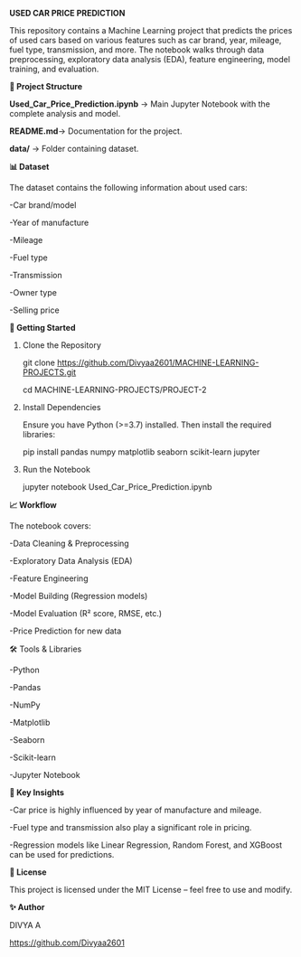**USED CAR PRICE PREDICTION**

This repository contains a Machine Learning project that predicts the prices of used cars based on various features such as car brand, year, mileage, fuel type, transmission, and more.
The notebook walks through data preprocessing, exploratory data analysis (EDA), feature engineering, model training, and evaluation.

**📂 Project Structure**

**Used_Car_Price_Prediction.ipynb** → Main Jupyter Notebook with the complete analysis and model.

**README.md**→ Documentation for the project.

**data/** → Folder containing dataset.

**📊 Dataset**

The dataset contains the following information about used cars:

  -Car brand/model
  
  -Year of manufacture
  
  -Mileage
  
  -Fuel type
  
  -Transmission
  
  -Owner type
  
  -Selling price

**🚀 Getting Started**

1. Clone the Repository
   
      git clone https://github.com/Divyaa2601/MACHINE-LEARNING-PROJECTS.git
   
      cd MACHINE-LEARNING-PROJECTS/PROJECT-2
   
2. Install Dependencies

      Ensure you have Python (>=3.7) installed. Then install the required libraries:
      
      pip install pandas numpy matplotlib seaborn scikit-learn jupyter

3. Run the Notebook
   
      jupyter notebook Used_Car_Price_Prediction.ipynb

**📈 Workflow**

The notebook covers:
  
  -Data Cleaning & Preprocessing
  
  -Exploratory Data Analysis (EDA)
  
  -Feature Engineering
  
  -Model Building (Regression models)
  
  -Model Evaluation (R² score, RMSE, etc.)
  
  -Price Prediction for new data

🛠 Tools & Libraries

  -Python
  
  -Pandas
  
  -NumPy
  
  -Matplotlib
  
  -Seaborn
  
  -Scikit-learn
  
  -Jupyter Notebook

**📌 Key Insights**

  -Car price is highly influenced by year of manufacture and mileage.
  
  -Fuel type and transmission also play a significant role in pricing.
  
  -Regression models like Linear Regression, Random Forest, and XGBoost can be used for predictions.

**📜 License**

This project is licensed under the MIT License – feel free to use and modify.

**✨ Author**

DIVYA A

https://github.com/Divyaa2601
